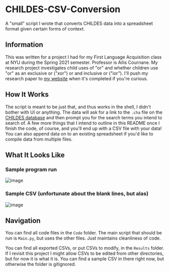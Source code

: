 # CHILDES-CSV-Conversion
A "small" script I wrote that converts CHILDES data into a spreadsheet format given certain forms of context.

## Information

This was written for a project I had for my First Language Acquisition class at NYU during the Spring 2021 semester. Professor is Ailis Cournane. My research project investigates child uses of "or" and whether children use "or" as an exclusive or ("xor") or and inclusive or ("ior"). I'll push my research paper to [my website](http://www.markobacon.com) when it's completed if you're curious.

## How It Works

The script is meant to be just that, and thus works in the shell, I didn't bother with UI or anything. The data will ask for a link to the `.cha` file on the [CHILDES database](https://sla.talkbank.org/TBB/childes/) and then prompt you for the search terms you intend to search of. A few more things that I intend to outline in this README once I finish the code, of course, and you'll end up with a CSV file with your data! You can also append data on to an existing spreadsheet if you'd like to compile data from multiple files.

## What It Looks Like

### Sample program run
![image](https://user-images.githubusercontent.com/12663558/117867560-86a06900-b266-11eb-8846-8e40a50e5262.png)

### Sample CSV (unfortunate about the blank lines, but alas)
![image](https://user-images.githubusercontent.com/12663558/117867625-9ae46600-b266-11eb-8f39-eb41701910df.png)

## Navigation

You can find all code files in the `Code` folder. The main script that should be run is `Main.py`, but uses the other files. Just maintains cleanliness of code.

You can find all exported CSVs, or put CSVs to modify, in the `Results` folder. If I revisit this project I might allow CSVs to be edited from other directories, but for now it is what it is. You can find a sample CSV in there right now, but otherwise the folder is gitignored.
